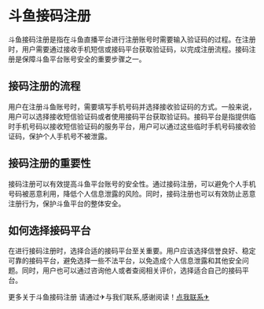 # 斗鱼接码注册

斗鱼接码注册是指在斗鱼直播平台进行注册账号时需要输入验证码的过程。在注册时，用户需要通过接收手机短信或接码平台获取验证码，以完成注册流程。接码注册是保障斗鱼平台账号安全的重要步骤之一。

## 接码注册的流程

用户在注册斗鱼账号时，需要填写手机号码并选择接收验证码的方式。一般来说，用户可以选择接收短信验证码或者使用接码平台获取验证码。接码平台是指提供临时手机号码以接收短信验证码的服务平台，用户可以通过这些临时手机号码接收验证码，保护个人手机号不被泄露。

## 接码注册的重要性

接码注册可以有效提高斗鱼平台账号的安全性。通过接码注册，可以避免个人手机号码被恶意利用，降低个人信息泄露的风险。同时，接码注册也可以有效防止恶意注册行为，保护斗鱼平台的整体安全。

## 如何选择接码平台

在进行接码注册时，选择合适的接码平台至关重要。用户应该选择信誉良好、稳定可靠的接码平台，避免选择一些不法平台，以免造成个人信息泄露和其他安全问题。同时，用户也可以通过咨询他人或者查阅相关评价，选择适合自己的接码平台。

更多关于斗鱼接码注册 请通过✈与我们联系,感谢阅读！[点我联系✈](https://help.k02.cc)